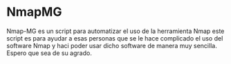 # NmapMG

Nmap-MG es un script para automatizar el uso de la herramienta Nmap
este script es para ayudar a esas personas que se le hace complicado
el uso del software Nmap y haci poder usar dicho software de manera
muy sencilla. Espero que sea de su agrado.
